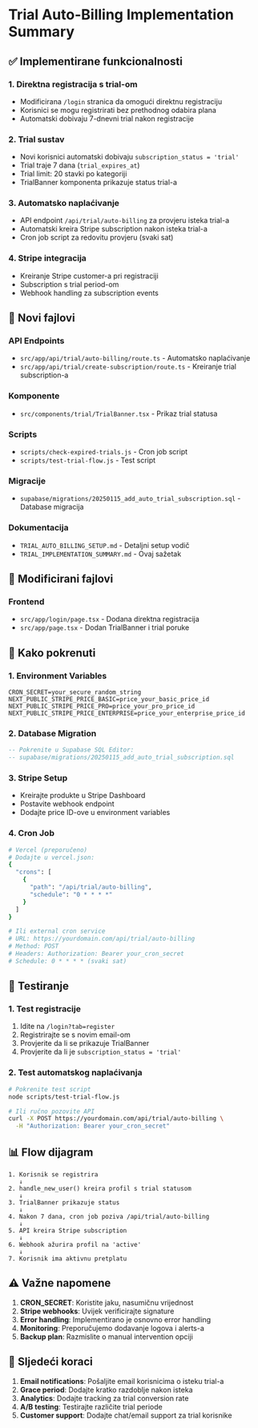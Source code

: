 # Trial Auto-Billing Implementation Summary

## ✅ Implementirane funkcionalnosti

### 1. **Direktna registracija s trial-om**
- Modificirana `/login` stranica da omogući direktnu registraciju
- Korisnici se mogu registrirati bez prethodnog odabira plana
- Automatski dobivaju 7-dnevni trial nakon registracije

### 2. **Trial sustav**
- Novi korisnici automatski dobivaju `subscription_status = 'trial'`
- Trial traje 7 dana (`trial_expires_at`)
- Trial limit: 20 stavki po kategoriji
- TrialBanner komponenta prikazuje status trial-a

### 3. **Automatsko naplaćivanje**
- API endpoint `/api/trial/auto-billing` za provjeru isteka trial-a
- Automatski kreira Stripe subscription nakon isteka trial-a
- Cron job script za redovitu provjeru (svaki sat)

### 4. **Stripe integracija**
- Kreiranje Stripe customer-a pri registraciji
- Subscription s trial period-om
- Webhook handling za subscription events

## 📁 Novi fajlovi

### API Endpoints
- `src/app/api/trial/auto-billing/route.ts` - Automatsko naplaćivanje
- `src/app/api/trial/create-subscription/route.ts` - Kreiranje trial subscription-a

### Komponente
- `src/components/trial/TrialBanner.tsx` - Prikaz trial statusa

### Scripts
- `scripts/check-expired-trials.js` - Cron job script
- `scripts/test-trial-flow.js` - Test script

### Migracije
- `supabase/migrations/20250115_add_auto_trial_subscription.sql` - Database migracija

### Dokumentacija
- `TRIAL_AUTO_BILLING_SETUP.md` - Detaljni setup vodič
- `TRIAL_IMPLEMENTATION_SUMMARY.md` - Ovaj sažetak

## 🔧 Modificirani fajlovi

### Frontend
- `src/app/login/page.tsx` - Dodana direktna registracija
- `src/app/page.tsx` - Dodan TrialBanner i trial poruke

## 🚀 Kako pokrenuti

### 1. Environment Variables
```env
CRON_SECRET=your_secure_random_string
NEXT_PUBLIC_STRIPE_PRICE_BASIC=price_your_basic_price_id
NEXT_PUBLIC_STRIPE_PRICE_PRO=price_your_pro_price_id
NEXT_PUBLIC_STRIPE_PRICE_ENTERPRISE=price_your_enterprise_price_id
```

### 2. Database Migration
```sql
-- Pokrenite u Supabase SQL Editor:
-- supabase/migrations/20250115_add_auto_trial_subscription.sql
```

### 3. Stripe Setup
- Kreirajte produkte u Stripe Dashboard
- Postavite webhook endpoint
- Dodajte price ID-ove u environment variables

### 4. Cron Job
```bash
# Vercel (preporučeno)
# Dodajte u vercel.json:
{
  "crons": [
    {
      "path": "/api/trial/auto-billing",
      "schedule": "0 * * * *"
    }
  ]
}

# Ili external cron service
# URL: https://yourdomain.com/api/trial/auto-billing
# Method: POST
# Headers: Authorization: Bearer your_cron_secret
# Schedule: 0 * * * * (svaki sat)
```

## 🧪 Testiranje

### 1. Test registracije
1. Idite na `/login?tab=register`
2. Registrirajte se s novim email-om
3. Provjerite da li se prikazuje TrialBanner
4. Provjerite da li je `subscription_status = 'trial'`

### 2. Test automatskog naplaćivanja
```bash
# Pokrenite test script
node scripts/test-trial-flow.js

# Ili ručno pozovite API
curl -X POST https://yourdomain.com/api/trial/auto-billing \
  -H "Authorization: Bearer your_cron_secret"
```

## 📊 Flow dijagram

```
1. Korisnik se registrira
   ↓
2. handle_new_user() kreira profil s trial statusom
   ↓
3. TrialBanner prikazuje status
   ↓
4. Nakon 7 dana, cron job poziva /api/trial/auto-billing
   ↓
5. API kreira Stripe subscription
   ↓
6. Webhook ažurira profil na 'active'
   ↓
7. Korisnik ima aktivnu pretplatu
```

## ⚠️ Važne napomene

1. **CRON_SECRET**: Koristite jaku, nasumičnu vrijednost
2. **Stripe webhooks**: Uvijek verificirajte signature
3. **Error handling**: Implementirano je osnovno error handling
4. **Monitoring**: Preporučujemo dodavanje logova i alerts-a
5. **Backup plan**: Razmislite o manual intervention opciji

## 🔄 Sljedeći koraci

1. **Email notifications**: Pošaljite email korisnicima o isteku trial-a
2. **Grace period**: Dodajte kratko razdoblje nakon isteka
3. **Analytics**: Dodajte tracking za trial conversion rate
4. **A/B testing**: Testirajte različite trial periode
5. **Customer support**: Dodajte chat/email support za trial korisnike